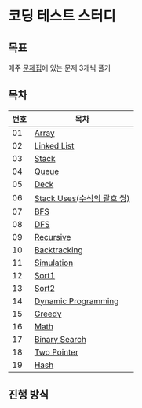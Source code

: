# 코딩 테스트 스터디

## 목표
매주 [문제집](https://github.com/encrypted-def/basic-algo-lecture/blob/master/workbook.md)에 있는 문제 3개씩 풀기


## 목차
번호 | 목차
----- | -----
01 | [Array](Array/README.md)
02 | [Linked List](Linked_List/README.md)
03 | [Stack](Stack/README.md)
04 | [Queue](Queue/README.md)
05 | [Deck](Deck/README.md)
06 | [Stack Uses(수식의 괄호 쌍)](Stack_Uses/README.md)
07 | [BFS](BFS/README.md)
08 | [DFS](DFS/README.md)
09 | [Recursive](Recursive/README.md)
10 | [Backtracking](Backtracking/README.md)
11 | [Simulation](Simulation/README.md)
12 | [Sort1](Sort1/README.md)
13 | [Sort2](Sort2/README.md)
14 | [Dynamic Programming](Dynamic_Programming/README.md)
15 | [Greedy](Greedy/README.md)
16 | [Math](Math/README.md)
17 | [Binary Search](Binary_Search/README.md)
18 | [Two Pointer](Two_Pointer/README.md)
19 | [Hash](Hash/README.md)

## 진행 방식

